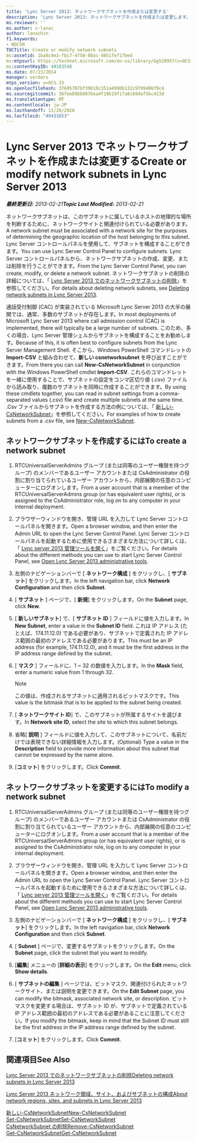 ```yaml
---
title: 'Lync Server 2013: ネットワークサブネットを作成または変更する'
description: 'Lync Server 2013: ネットワークサブネットを作成または変更します。'
ms.reviewer: ''
ms.author: v-lanac
author: lanachin
f1.keywords:
- NOCSH
TOCTitle: Create or modify network subnets
ms:assetid: 1ba8c4e3-fbc7-4758-88ac-d651fef17bed
ms:mtpsurl: https://technet.microsoft.com/en-us/library/Gg520957(v=OCS.15)
ms:contentKeyID: 48183548
ms.date: 07/23/2014
manager: serdars
mtps_version: v=OCS.15
ms.openlocfilehash: 37695707bf39b10c351a4990b132c9799406f9c4
ms.sourcegitcommit: 36fee89bb887bea4f18b19f17a8c69daf5bc423d
ms.translationtype: MT
ms.contentlocale: ja-JP
ms.lasthandoff: 11/26/2020
ms.locfileid: "49431653"
---
```

# <a name="create-or-modify-network-subnets-in-lync-server-2013"></a><span data-ttu-id="1dfe3-103">Lync Server 2013 でネットワークサブネットを作成または変更する</span><span class="sxs-lookup"><span data-stu-id="1dfe3-103">Create or modify network subnets in Lync Server 2013</span></span>

<div data-xmlns="http://www.w3.org/1999/xhtml">

<div class="topic" data-xmlns="http://www.w3.org/1999/xhtml" data-msxsl="urn:schemas-microsoft-com:xslt" data-cs="https://msdn.microsoft.com/">

<div data-asp="https://msdn2.microsoft.com/asp">



</div>

<div id="mainSection">

<div id="mainBody"><span data-ttu-id="1dfe3-104">

<span> </span></span><span class="sxs-lookup"><span data-stu-id="1dfe3-104">

<span> </span></span></span>

<span data-ttu-id="1dfe3-105">_**最終更新日:** 2013-02-21_</span><span class="sxs-lookup"><span data-stu-id="1dfe3-105">_**Topic Last Modified:** 2013-02-21_</span></span>

<span data-ttu-id="1dfe3-106">ネットワークサブネットは、このサブネットに属しているホストの地理的な場所を判断するために、ネットワークサイトと関連付けられている必要があります。</span><span class="sxs-lookup"><span data-stu-id="1dfe3-106">A network subnet must be associated with a network site for the purposes of determining the geographic location of the host belonging to this subnet.</span></span> <span data-ttu-id="1dfe3-107">Lync Server コントロールパネルを使用して、サブネットを構成することができます。</span><span class="sxs-lookup"><span data-stu-id="1dfe3-107">You can use Lync Server Control Panel to configure subnets.</span></span> <span data-ttu-id="1dfe3-108">Lync Server コントロールパネルから、ネットワークサブネットの作成、変更、または削除を行うことができます。</span><span class="sxs-lookup"><span data-stu-id="1dfe3-108">From the Lync Server Control Panel, you can create, modify, or delete a network subnet.</span></span> <span data-ttu-id="1dfe3-109">ネットワークサブネットの削除の詳細については、「 [Lync Server 2013 でのネットワークサブネットの削除](lync-server-2013-deleting-network-subnets.md)」を参照してください。</span><span class="sxs-lookup"><span data-stu-id="1dfe3-109">For details about deleting network subnets, see [Deleting network subnets in Lync Server 2013](lync-server-2013-deleting-network-subnets.md).</span></span>

<span data-ttu-id="1dfe3-110">通話受付制御 (CAC) が実装されている Microsoft Lync Server 2013 の大半の展開では、通常、多数のサブネットが存在します。</span><span class="sxs-lookup"><span data-stu-id="1dfe3-110">In most deployments of Microsoft Lync Server 2013 where call admission control (CAC) is implemented, there will typically be a large number of subnets.</span></span> <span data-ttu-id="1dfe3-111">このため、多くの場合、Lync Server 管理シェルからサブネットを構成することをお勧めします。</span><span class="sxs-lookup"><span data-stu-id="1dfe3-111">Because of this, it is often best to configure subnets from the Lync Server Management Shell.</span></span> <span data-ttu-id="1dfe3-112">そこから、Windows PowerShell コマンドレットの **Import-CSV** と組み合わせて、**新しい csnetworksubnet** を呼び出すことができます。</span><span class="sxs-lookup"><span data-stu-id="1dfe3-112">From there you can call **New-CsNetworkSubnet** in conjunction with the Windows PowerShell cmdlet **Import-CSV**.</span></span> <span data-ttu-id="1dfe3-113">これらのコマンドレットを一緒に使用することで、サブネットの設定をコンマ区切り値 (.csv) ファイルから読み取り、複数のサブネットを同時に作成することができます。</span><span class="sxs-lookup"><span data-stu-id="1dfe3-113">By using these cmdlets together, you can read in subnet settings from a comma-separated values (.csv) file and create multiple subnets at the same time.</span></span> <span data-ttu-id="1dfe3-114">.Csv ファイルからサブネットを作成する方法の例については、「 [新しい-CsNetworkSubnet](https://docs.microsoft.com/powershell/module/skype/New-CsNetworkSubnet)」を参照してください。</span><span class="sxs-lookup"><span data-stu-id="1dfe3-114">For examples of how to create subnets from a .csv file, see [New-CsNetworkSubnet](https://docs.microsoft.com/powershell/module/skype/New-CsNetworkSubnet).</span></span>

<div>

## <a name="to-create-a-network-subnet"></a><span data-ttu-id="1dfe3-115">ネットワークサブネットを作成するには</span><span class="sxs-lookup"><span data-stu-id="1dfe3-115">To create a network subnet</span></span>

1.  <span data-ttu-id="1dfe3-116">RTCUniversalServerAdmins グループ (または同等のユーザー権限を持つグループ) のメンバーであるユーザー アカウントまたは CsAdministrator の役割に割り当てられているユーザー アカウントから、内部展開の任意のコンピューターにログオンします。</span><span class="sxs-lookup"><span data-stu-id="1dfe3-116">From a user account that is a member of the RTCUniversalServerAdmins group (or has equivalent user rights), or is assigned to the CsAdministrator role, log on to any computer in your internal deployment.</span></span>

2.  <span data-ttu-id="1dfe3-117">ブラウザーウィンドウを開き、管理 URL を入力して Lync Server コントロールパネルを開きます。</span><span class="sxs-lookup"><span data-stu-id="1dfe3-117">Open a browser window, and then enter the Admin URL to open the Lync Server Control Panel.</span></span> <span data-ttu-id="1dfe3-118">Lync Server コントロールパネルを起動するために使用できるさまざまな方法について詳しくは、「 [Lync server 2013 管理ツールを開く](lync-server-2013-open-lync-server-administrative-tools.md)」をご覧ください。</span><span class="sxs-lookup"><span data-stu-id="1dfe3-118">For details about the different methods you can use to start Lync Server Control Panel, see [Open Lync Server 2013 administrative tools](lync-server-2013-open-lync-server-administrative-tools.md).</span></span>

3.  <span data-ttu-id="1dfe3-119">左側のナビゲーションバーで [ **ネットワーク構成** ] をクリックし、[ **サブネット**] をクリックします。</span><span class="sxs-lookup"><span data-stu-id="1dfe3-119">In the left navigation bar, click **Network Configuration** and then click **Subnet**.</span></span>

4.  <span data-ttu-id="1dfe3-120">[ **サブネット** ] ページで、[ **新規**] をクリックします。</span><span class="sxs-lookup"><span data-stu-id="1dfe3-120">On the **Subnet** page, click **New**.</span></span>

5.  <span data-ttu-id="1dfe3-121">[ **新しいサブネット**] で、[ **サブネット ID** ] フィールドに値を入力します。</span><span class="sxs-lookup"><span data-stu-id="1dfe3-121">In **New Subnet**, enter a value in the **Subnet ID** field.</span></span> <span data-ttu-id="1dfe3-122">これは IP アドレス (たとえば、174.11.12.0) である必要があり、サブネットで定義された IP アドレス範囲の最初のアドレスである必要があります。</span><span class="sxs-lookup"><span data-stu-id="1dfe3-122">This must be an IP address (for example, 174.11.12.0), and it must be the first address in the IP address range defined by the subnet.</span></span>

6.  <span data-ttu-id="1dfe3-123">[ **マスク** ] フィールドに、1 ~ 32 の数値を入力します。</span><span class="sxs-lookup"><span data-stu-id="1dfe3-123">In the **Mask** field, enter a numeric value from 1 through 32.</span></span>
    
    <div>
    

    > [!NOTE]  
    > <span data-ttu-id="1dfe3-124">この値は、作成されるサブネットに適用されるビットマスクです。</span><span class="sxs-lookup"><span data-stu-id="1dfe3-124">This value is the bitmask that is to be applied to the subnet being created.</span></span>

    
    </div>

7.  <span data-ttu-id="1dfe3-125">[ **ネットワークサイト ID**] で、このサブネットが所属するサイトを選びます。</span><span class="sxs-lookup"><span data-stu-id="1dfe3-125">In **Network site ID**, select the site to which this subnet belongs.</span></span>

8.  <span data-ttu-id="1dfe3-126">省略[ **説明** ] フィールドに値を入力して、このサブネットについて、名前だけでは表現できない詳細情報を入力します。</span><span class="sxs-lookup"><span data-stu-id="1dfe3-126">(Optional) Type a value in the **Description** field to provide more information about this subnet that cannot be expressed by the name alone.</span></span>

9.  <span data-ttu-id="1dfe3-127">[**コミット**] をクリックします。</span><span class="sxs-lookup"><span data-stu-id="1dfe3-127">Click **Commit**.</span></span>

</div>

<div>

## <a name="to-modify-a-network-subnet"></a><span data-ttu-id="1dfe3-128">ネットワークサブネットを変更するには</span><span class="sxs-lookup"><span data-stu-id="1dfe3-128">To modify a network subnet</span></span>

1.  <span data-ttu-id="1dfe3-129">RTCUniversalServerAdmins グループ (または同等のユーザー権限を持つグループ) のメンバーであるユーザー アカウントまたは CsAdministrator の役割に割り当てられているユーザー アカウントから、内部展開の任意のコンピューターにログオンします。</span><span class="sxs-lookup"><span data-stu-id="1dfe3-129">From a user account that is a member of the RTCUniversalServerAdmins group (or has equivalent user rights), or is assigned to the CsAdministrator role, log on to any computer in your internal deployment.</span></span>

2.  <span data-ttu-id="1dfe3-130">ブラウザーウィンドウを開き、管理 URL を入力して Lync Server コントロールパネルを開きます。</span><span class="sxs-lookup"><span data-stu-id="1dfe3-130">Open a browser window, and then enter the Admin URL to open the Lync Server Control Panel.</span></span> <span data-ttu-id="1dfe3-131">Lync Server コントロールパネルを起動するために使用できるさまざまな方法について詳しくは、「 [Lync server 2013 管理ツールを開く](lync-server-2013-open-lync-server-administrative-tools.md)」をご覧ください。</span><span class="sxs-lookup"><span data-stu-id="1dfe3-131">For details about the different methods you can use to start Lync Server Control Panel, see [Open Lync Server 2013 administrative tools](lync-server-2013-open-lync-server-administrative-tools.md).</span></span>

3.  <span data-ttu-id="1dfe3-132">左側のナビゲーションバーで [ **ネットワーク構成** ] をクリックし、[ **サブネット**] をクリックします。</span><span class="sxs-lookup"><span data-stu-id="1dfe3-132">In the left navigation bar, click **Network Configuration** and then click **Subnet**.</span></span>

4.  <span data-ttu-id="1dfe3-133">[ **Subnet** ] ページで、変更するサブネットをクリックします。</span><span class="sxs-lookup"><span data-stu-id="1dfe3-133">On the **Subnet** page, click the subnet that you want to modify.</span></span>

5.  <span data-ttu-id="1dfe3-134">[**編集**] メニューの [**詳細の表示**] をクリックします。</span><span class="sxs-lookup"><span data-stu-id="1dfe3-134">On the **Edit** menu, click **Show details**.</span></span>

6.  <span data-ttu-id="1dfe3-135">[ **サブネットの編集** ] ページでは、ビットマスク、関連付けられたネットワークサイト、または説明を変更できます。</span><span class="sxs-lookup"><span data-stu-id="1dfe3-135">On the **Edit Subnet** page, you can modify the bitmask, associated network site, or description.</span></span> <span data-ttu-id="1dfe3-136">ビットマスクを変更する場合は、サブネット ID が、サブネットで定義されている IP アドレス範囲の最初のアドレスである必要があることに注意してください。</span><span class="sxs-lookup"><span data-stu-id="1dfe3-136">If you modify the bitmask, keep in mind that the Subnet ID must still be the first address in the IP address range defined by the subnet.</span></span>

7.  <span data-ttu-id="1dfe3-137">[**コミット**] をクリックします。</span><span class="sxs-lookup"><span data-stu-id="1dfe3-137">Click **Commit**.</span></span>

</div>

<div>

## <a name="see-also"></a><span data-ttu-id="1dfe3-138">関連項目</span><span class="sxs-lookup"><span data-stu-id="1dfe3-138">See Also</span></span>


[<span data-ttu-id="1dfe3-139">Lync Server 2013 でのネットワークサブネットの削除</span><span class="sxs-lookup"><span data-stu-id="1dfe3-139">Deleting network subnets in Lync Server 2013</span></span>](lync-server-2013-deleting-network-subnets.md)  


[<span data-ttu-id="1dfe3-140">Lync Server 2013 ネットワーク領域、サイト、およびサブネットの構成</span><span class="sxs-lookup"><span data-stu-id="1dfe3-140">About network regions, sites, and subnets in Lync Server 2013</span></span>](lync-server-2013-about-network-regions-sites-and-subnets.md)  


[<span data-ttu-id="1dfe3-141">新しい-CsNetworkSubnet</span><span class="sxs-lookup"><span data-stu-id="1dfe3-141">New-CsNetworkSubnet</span></span>](https://docs.microsoft.com/powershell/module/skype/New-CsNetworkSubnet)  
[<span data-ttu-id="1dfe3-142">Set-CsNetworkSubnet</span><span class="sxs-lookup"><span data-stu-id="1dfe3-142">Set-CsNetworkSubnet</span></span>](https://docs.microsoft.com/powershell/module/skype/Set-CsNetworkSubnet)  
[<span data-ttu-id="1dfe3-143">CsNetworkSubnet の削除</span><span class="sxs-lookup"><span data-stu-id="1dfe3-143">Remove-CsNetworkSubnet</span></span>](https://docs.microsoft.com/powershell/module/skype/Remove-CsNetworkSubnet)  
[<span data-ttu-id="1dfe3-144">Get-CsNetworkSubnet</span><span class="sxs-lookup"><span data-stu-id="1dfe3-144">Get-CsNetworkSubnet</span></span>](https://docs.microsoft.com/powershell/module/skype/Get-CsNetworkSubnet)  
  

<span data-ttu-id="1dfe3-145"></div>

</div>

<span> </span>

</div>

</div>

</span><span class="sxs-lookup"><span data-stu-id="1dfe3-145"></div>

</div>

<span> </span>

</div>

</div>

</span></span></div>

